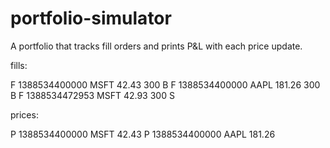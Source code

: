 # portfolio-simulator
A portfolio that tracks fill orders and prints P&amp;L with each price update.

fills:

F 1388534400000 MSFT 42.43 300 B
F 1388534400000 AAPL 181.26 300 B
F 1388534472953 MSFT 42.93 300 S

prices:

P 1388534400000 MSFT 42.43
P 1388534400000 AAPL 181.26

